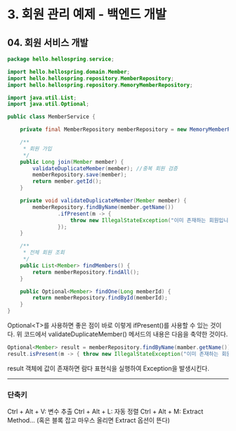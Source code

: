 # 3. 회원 관리 예제 - 백엔드 개발
## 04. 회원 서비스 개발
```java
package hello.hellospring.service;

import hello.hellospring.domain.Member;
import hello.hellospring.repository.MemberRepository;
import hello.hellospring.repository.MemoryMemberRepository;

import java.util.List;
import java.util.Optional;

public class MemberService {

    private final MemberRepository memberRepository = new MemoryMemberRepository();

    /**
     * 회원 가입
     */
    public Long join(Member member) {
        validateDuplicateMember(member); //중복 회원 검증
        memberRepository.save(member);
        return member.getId();
    }

    private void validateDuplicateMember(Member member) {
        memberRepository.findByName(member.getName())
                .ifPresent(m -> {
                    throw new IllegalStateException("이미 존재하는 회원입니다.");
                });
    }

    /**
     * 전체 회원 조회
     */
    public List<Member> findMembers() {
        return memberRepository.findAll();
    }

    public Optional<Member> findOne(Long memberId) {
        return memberRepository.findById(memberId);
    }
}
```
Optional\<T>를 사용하면 좋은 점이 바로 이렇게 ifPresent()를 사용할 수 있는 것이다.
위 코드에서 validateDuplicateMember() 메서드의 내용은 다음을 축약한 것이다.
```java
Optional<Member> result = memberRepository.findByName(mamber.getName());
result.isPresent(m -> { throw new IllegalStateException("이미 존재하는 회원입니다."); });
```
result 객체에 값이 존재하면 람다 표현식을 실행하여 Exception을 발생시킨다.
***
### 단축키
Ctrl + Alt + V: 변수 추출
Ctrl + Alt + L: 자동 정렬
Ctrl + Alt + M: Extract Method... (혹은 블록 잡고 마우스 올리면 Extract 옵션이 뜬다)
